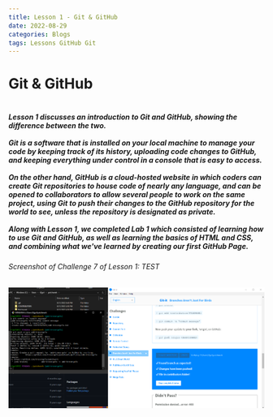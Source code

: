 ```yaml
---
title: Lesson 1 - Git & GitHub
date: 2022-08-29
categories: Blogs
tags: Lessons GitHub Git
---
```


<h1> Git & GitHub <h1>
<h5>Lesson 1 discusses an introduction to Git and GitHub, showing the difference between the two. <br> <br>
Git is a software that is installed on your local
machine to manage your code by keeping track of its history,
uploading code changes to GitHub, and keeping everything under control
in a console that is easy to access. <br> <br>
On the other hand, GitHub is a cloud-hosted website in which
coders can create Git repositories to house code of nearly
any language, and can be opened to collaborators to
allow several people to work on the same project,
using Git to push their changes to the GitHub repository for
the world to see, unless the repository is designated as private. <br><br>
Along with Lesson 1, we completed Lab 1 which consisted of
learning how to use Git and GitHub, as well as learning
the basics of HTML and CSS, and combining what we've learned
by creating our first GitHub Page.<h5>

<h6>Screenshot of Challenge 7 of Lesson 1: TEST<h6>
<img src="../!pictures/Lesson-1-Challenge-7.png"/>